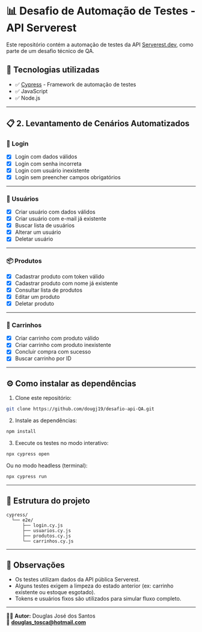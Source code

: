 # 📊 Desafio de Automação de Testes - API Serverest

Este repositório contém a automação de testes da API [Serverest.dev](https://serverest.dev), como parte de um desafio técnico de QA.

## 🔧 Tecnologias utilizadas

- ✅ [Cypress](https://www.cypress.io/) - Framework de automação de testes
- ✅ JavaScript
- ✅ Node.js

---

## 📋 2. Levantamento de Cenários Automatizados

### 🔐 Login
- [x] Login com dados válidos
- [x] Login com senha incorreta
- [x] Login com usuário inexistente
- [x] Login sem preencher campos obrigatórios

---

### 👤 Usuários
- [x] Criar usuário com dados válidos
- [x] Criar usuário com e-mail já existente
- [x] Buscar lista de usuários
- [x] Alterar um usuário
- [x] Deletar usuário

---

### 📦 Produtos
- [x] Cadastrar produto com token válido
- [x] Cadastrar produto com nome já existente
- [x] Consultar lista de produtos
- [x] Editar um produto
- [x] Deletar produto

---

### 🛒 Carrinhos
- [x] Criar carrinho com produto válido
- [x] Criar carrinho com produto inexistente
- [x] Concluir compra com sucesso
- [x] Buscar carrinho por ID

---

## ⚙️ Como instalar as dependências

1. Clone este repositório:

```bash
git clone https://github.com/dougj19/desafio-api-QA.git
```

2. Instale as dependências:
```bash
npm install
```

3. Execute os testes no modo interativo:
```bash
npx cypress open
```

Ou no modo headless (terminal):
```bash
npx cypress run
```

---

## 📂 Estrutura do projeto

```
cypress/
  └── e2e/
      ├── login.cy.js
      ├── usuarios.cy.js
      ├── produtos.cy.js
      └── carrinhos.cy.js
```

---

## 📌 Observações
- Os testes utilizam dados da API pública Serverest.
- Alguns testes exigem a limpeza do estado anterior (ex: carrinho existente ou estoque esgotado).
- Tokens e usuários fixos são utilizados para simular fluxo completo.

---

👨‍💻 **Autor:** Douglas José dos Santos  
📧 **douglas_tosca@hotmail.com**
